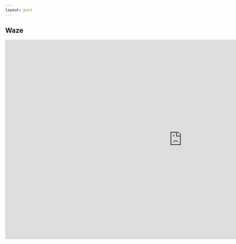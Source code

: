 ```yaml
---
layout: post
---
```


## Waze

<iframe width="1120" height="630" src="https://www.youtube.com/embed/klUROPbSIVo" frameborder="0" allow="autoplay" allowfullscreen></iframe>
